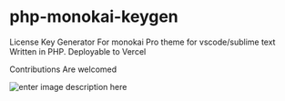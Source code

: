 # php-monokai-keygen 
License Key Generator For monokai Pro theme for vscode/sublime text Written in PHP. Deployable to Vercel 

Contributions Are welcomed 

![enter image description here](https://cdn.discordapp.com/emojis/827931801108086785.gif?size=64)
